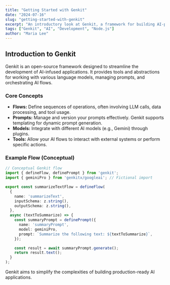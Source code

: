 ```yaml
---
title: "Getting Started with Genkit"
date: "2024-07-16"
slug: "getting-started-with-genkit"
excerpt: "An introductory look at Genkit, a framework for building AI-powered applications with ease and integrating various models."
tags: ["Genkit", "AI", "Development", "Node.js"]
author: "Maria Lee"
---
```


## Introduction to Genkit

Genkit is an open-source framework designed to streamline the development of AI-infused applications. It provides tools and abstractions for working with various language models, managing prompts, and orchestrating AI flows.

### Core Concepts

*   **Flows:** Define sequences of operations, often involving LLM calls, data processing, and tool usage.
*   **Prompts:** Manage and version your prompts effectively. Genkit supports templating for dynamic prompt generation.
*   **Models:** Integrate with different AI models (e.g., Gemini) through plugins.
*   **Tools:** Allow your AI flows to interact with external systems or perform specific actions.

### Example Flow (Conceptual)

```typescript
// Conceptual Genkit flow
import { defineFlow, definePrompt } from 'genkit';
import { geminiPro } from 'genkitx/googleai'; // Fictional import

export const summarizeTextFlow = defineFlow(
  {
    name: 'summarizeText',
    inputSchema: z.string(),
    outputSchema: z.string(),
  },
  async (textToSummarize) => {
    const summaryPrompt = definePrompt({
      name: 'summaryPrompt',
      model: geminiPro,
      prompt: `Summarize the following text: ${textToSummarize}`,
    });

    const result = await summaryPrompt.generate();
    return result.text();
  }
);
```

Genkit aims to simplify the complexities of building production-ready AI applications.
